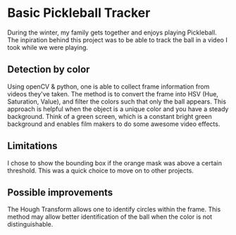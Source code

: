 # Basic Pickleball Tracker
During the winter, my family gets together and enjoys playing Pickleball. The inpiration behind this project was to be able to track the ball in a video I took while we were playing. 

## Detection by color
Using openCV & python, one is able to collect frame information from videos they've taken. The method is to convert the frame into HSV (Hue, Saturation, Value), and filter the colors such that only the ball appears. This approach is helpful when the object is a unique color and you have a steady background. Think of a green screen, which is a constant bright green background and enables film makers to do some awesome video effects. 

## Limitations
I chose to show the bounding box if the orange mask was above a certain threshold. This was a quick choice to move on to other projects. 

## Possible improvements
The Hough Transform allows one to identify circles within the frame. This method may allow better identification of the ball when the color is not distinguishable. 
